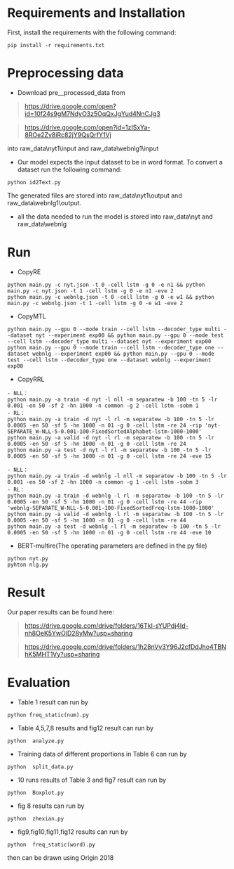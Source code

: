 # Requirements and Installation
First, install the requirements with the following command:
```
pip install -r requirements.txt
```

# Preprocessing data
- Download pre__processed_data from

>  https://drive.google.com/open?id=10f24s9gM7NdyO3z5OqQxJgYud4NnCJg3

>  https://drive.google.com/open?id=1zISxYa-8ROe2Zv8iRc82jY9QsQrfY1Vj 

into raw_data\nyt1\input and raw_data\webnlg1\input

- Our model expects the input dataset to be in word format. To convert a dataset run the following command:
```
python id2Text.py
```
The generated files are stored into raw_data\nyt1\output and raw_data\webnlg1\output.

- all the data needed to run the model is stored into raw_data\nyt and raw_data\webnlg

# Run
- CopyRE
```
python main.py -c nyt.json -t 0 -cell lstm -g 0 -e n1 && python main.py -c nyt.json -t 1 -cell lstm -g 0 -e n1 -eve 2
python main.py -c webnlg.json -t 0 -cell lstm -g 0 -e w1 && python main.py -c webnlg.json -t 1 -cell lstm -g 0 -e w1 -eve 2
```
- CopyMTL
```
python main.py --gpu 0 --mode train --cell lstm --decoder_type multi --dataset nyt --experiment exp00 && python main.py --gpu 0 --mode test --cell lstm --decoder_type multi --dataset nyt --experiment exp00
python main.py --gpu 0 --mode train --cell lstm --decoder_type one --dataset webnlg --experiment exp00 && python main.py --gpu 0 --mode test --cell lstm --decoder_type one --dataset webnlg --experiment exp00
```
- CopyRRL
```
- NLL：
python main.py -a train -d nyt -l nll -m separatew -b 100 -tn 5 -lr 0.001 -en 50 -sf 2 -hn 1000 -n common -g 2 -cell lstm -sobm 1
- RL：
python main.py -a train -d nyt -l rl -m separatew -b 100 -tn 5 -lr 0.0005 -en 50 -sf 5 -hn 1000 -n 01 -g 0 -cell lstm -re 24 -rip 'nyt-SEPARATE_W-NLL-5-0.001-100-FixedSortedAlphabet-lstm-1000-1000'
python main.py -a valid -d nyt -l rl -m separatew -b 100 -tn 5 -lr 0.0005 -en 50 -sf 5 -hn 1000 -n 01 -g 0 -cell lstm -re 24
python main.py -a test -d nyt -l rl -m separatew -b 100 -tn 5 -lr 0.0005 -en 50 -sf 5 -hn 1000 -n 01 -g 0 -cell lstm -re 24 -eve 15
```
```
- NLL：
python main.py -a train -d webnlg -l nll -m separatew -b 100 -tn 5 -lr 0.001 -en 50 -sf 2 -hn 1000 -n common -g 1 -cell lstm -sobm 3
- RL：
python main.py -a train -d webnlg -l rl -m separatew -b 100 -tn 5 -lr 0.0005 -en 50 -sf 5 -hn 1000 -n 01 -g 0 -cell lstm -re 44 -rip 'webnlg-SEPARATE_W-NLL-5-0.001-100-FixedSortedFreq-lstm-1000-1000'
python main.py -a valid -d webnlg -l rl -m separatew -b 100 -tn 5 -lr 0.0005 -en 50 -sf 5 -hn 1000 -n 01 -g 0 -cell lstm -re 44
python main.py -a test -d webnlg -l rl -m separatew -b 100 -tn 5 -lr 0.0005 -en 50 -sf 5 -hn 1000 -n 01 -g 0 -cell lstm -re 44 -eve 10
```
- BERT-multire(The operating parameters are defined in the py file)
```
python nyt.py
pyhton nlg.py
```

# Result
Our paper results can be found here:

>  https://drive.google.com/drive/folders/16TkI-sYUPdj4Id-nh8OeK5YwOlD28yMw?usp=sharing 

>  https://drive.google.com/drive/folders/1h28nVy3Y96J2cfDdJho4TBNhK5MHT1Vy?usp=sharing

# Evaluation
- Table 1 result can run by 
```
python freq_static(num).py
```

- Table 4,5,7,8 results and fig12 result can run by
```
python  analyze.py
``` 

- Training data of different proportions in Table 6 can run by
 ```
python  split_data.py
``` 

 - 10 runs results of Table 3 and fig7 result can run by 
```
python  Boxplot.py
``` 

- fig 8 results can run by
```
python  zhexian.py
``` 

- fig9,fig10,fig11,fig12 results can run by
```
python  freq_static(word).py
``` 
then can be drawn using Origin 2018





 

